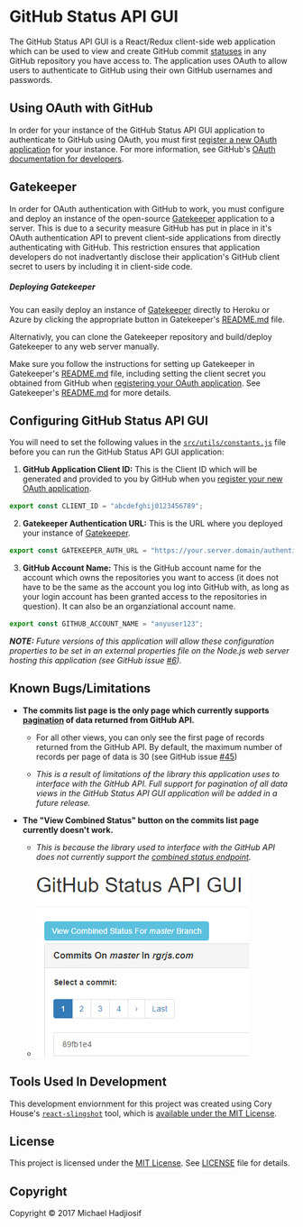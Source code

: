 # GitHub Status API GUI

The GitHub Status API GUI is a React/Redux client-side web application which can be used to view and create GitHub commit [statuses](https://developer.github.com/v3/repos/statuses/) in any GitHub repository you have access to. The application uses OAuth to allow users to authenticate to GitHub using their own GitHub usernames and passwords.

## Using OAuth with GitHub
In order for your instance of the GitHub Status API GUI application to authenticate to GitHub using OAuth, you must first [register a new OAuth application](https://github.com/settings/applications/new) for your instance. For more information, see GitHub's [OAuth documentation for developers](https://developer.github.com/v3/oauth/#oauth).

## Gatekeeper
In order for OAuth authentication with GitHub to work, you must configure and deploy an instance of the open-source [Gatekeeper](https://github.com/prose/gatekeeper) application to a server. This is due to a security measure GitHub has put in place in it's OAuth authentication API to prevent client-side applications from directly authenticating with GitHub. This restriction ensures that application developers do not inadvertantly disclose their application's GitHub client secret to users by including it in client-side code.

##### Deploying Gatekeeper
You can easily deploy an instance of [Gatekeeper](https://github.com/prose/gatekeeper) directly to Heroku or Azure by clicking the appropriate button in Gatekeeper's [README.md](https://github.com/prose/gatekeeper#deploy-on-heroku) file.

Alternativly, you can clone the Gatekeeper repository and build/deploy Gatekeeper to any web server manually.

Make sure you follow the instructions for setting up Gatekeeper in Gatekeeper's [README.md](https://github.com/prose/gatekeeper#setup-your-gatekeeper) file, including setting the client secret you obtained from GitHub when [registering your OAuth application](#using-oauth-with-github). See Gatekeeper's [README.md](https://github.com/prose/gatekeeper#setup-your-gatekeeper) for more details.

## Configuring GitHub Status API GUI
You will need to set the following values in the [`src/utils/constants.js`](src/constants/constants.js) file before you can run the GitHub Status API GUI application:

1)  __GitHub Application Client ID:__ This is the Client ID which will be generated and provided to you by GitHub when you [register your new OAuth application](#using-oauth-with-github).
```JavaScript
export const CLIENT_ID = "abcdefghij0123456789";
```
2)  __Gatekeeper Authentication URL:__ This is the URL where you deployed your instance of [Gatekeeper](#deploying-gatekeeper).
```JavaScript
export const GATEKEEPER_AUTH_URL = "https://your.server.domain/authenticate/";
```
3) __GitHub Account Name:__ This is the GitHub account name for the account which owns the repositories you want to access (it does not have to be the same as the account you log into GitHub with, as long as your login account has been granted access to the repositories in question). It can also be an organziational account name.
```JavaScript
export const GITHUB_ACCOUNT_NAME = "anyuser123";
```

*__NOTE:__ Future versions of this application will allow these configuration properties to be set in an external properties file on the Node.js web server hosting this application (see GitHub issue [#6](https://github.com/compumike08/GitHub_Status_API_GUI/issues/6)).*

## Known Bugs/Limitations
-   __The commits list page is the only page which currently supports [pagination](https://developer.github.com/v3/#pagination) of data returned from GitHub API.__

    -   For all other views, you can only see the first page of records returned from the GitHub API. By default, the maximum number of records per page of data is 30 (see GitHub issue [#45](https://github.com/compumike08/GitHub_Status_API_GUI/issues/45))

    -   *This is a result of limitations of the library this application uses to interface with the GitHub API. Full support for pagination of all data views in the GitHub Status API GUI application will be added in a future release.*
-   __The "View Combined Status" button on the commits list page currently doesn't work.__

    -   *This is because the library used to interface with the GitHub API does not currently support the [combined status endpoint](https://developer.github.com/v3/repos/statuses/#get-the-combined-status-for-a-specific-ref).*

    -   ![Combined Status Button Screenshot](docs/img/Combined_Status_Button_Screenshot.png)

## Tools Used In Development
This development enviornment for this project was created using Cory House's [`react-slingshot`](https://github.com/coryhouse/react-slingshot) tool, which is [available under the MIT License](https://github.com/coryhouse/react-slingshot/blob/master/LICENSE).

## License
This project is licensed under the [MIT License](https://opensource.org/licenses/MIT). See [LICENSE](LICENSE) file for details.

## Copyright
Copyright &copy; 2017 Michael Hadjiosif
